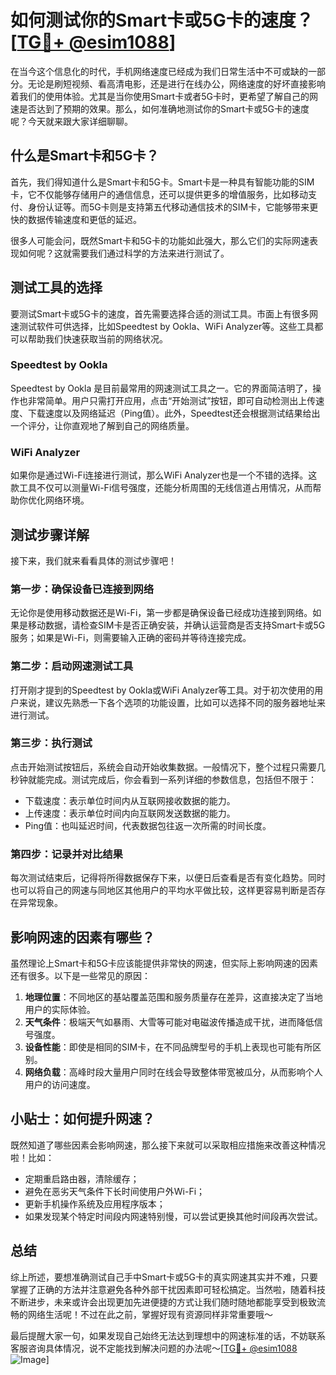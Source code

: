 # 如何测试你的Smart卡或5G卡的速度？[[TG💪+ @esim1088](https://t.me/s/esim1088)]

在当今这个信息化的时代，手机网络速度已经成为我们日常生活中不可或缺的一部分。无论是刷短视频、看高清电影，还是进行在线办公，网络速度的好坏直接影响着我们的使用体验。尤其是当你使用Smart卡或者5G卡时，更希望了解自己的网速是否达到了预期的效果。那么，如何准确地测试你的Smart卡或5G卡的速度呢？今天就来跟大家详细聊聊。

## 什么是Smart卡和5G卡？

首先，我们得知道什么是Smart卡和5G卡。Smart卡是一种具有智能功能的SIM卡，它不仅能够存储用户的通信信息，还可以提供更多的增值服务，比如移动支付、身份认证等。而5G卡则是支持第五代移动通信技术的SIM卡，它能够带来更快的数据传输速度和更低的延迟。

很多人可能会问，既然Smart卡和5G卡的功能如此强大，那么它们的实际网速表现如何呢？这就需要我们通过科学的方法来进行测试了。

## 测试工具的选择

要测试Smart卡或5G卡的速度，首先需要选择合适的测试工具。市面上有很多网速测试软件可供选择，比如Speedtest by Ookla、WiFi Analyzer等。这些工具都可以帮助我们快速获取当前的网络状况。

### Speedtest by Ookla

Speedtest by Ookla 是目前最常用的网速测试工具之一。它的界面简洁明了，操作也非常简单。用户只需打开应用，点击“开始测试”按钮，即可自动检测出上传速度、下载速度以及网络延迟（Ping值）。此外，Speedtest还会根据测试结果给出一个评分，让你直观地了解到自己的网络质量。

### WiFi Analyzer

如果你是通过Wi-Fi连接进行测试，那么WiFi Analyzer也是一个不错的选择。这款工具不仅可以测量Wi-Fi信号强度，还能分析周围的无线信道占用情况，从而帮助你优化网络环境。

## 测试步骤详解

接下来，我们就来看看具体的测试步骤吧！

### 第一步：确保设备已连接到网络

无论你是使用移动数据还是Wi-Fi，第一步都是确保设备已经成功连接到网络。如果是移动数据，请检查SIM卡是否正确安装，并确认运营商是否支持Smart卡或5G服务；如果是Wi-Fi，则需要输入正确的密码并等待连接完成。

### 第二步：启动网速测试工具

打开刚才提到的Speedtest by Ookla或WiFi Analyzer等工具。对于初次使用的用户来说，建议先熟悉一下各个选项的功能设置，比如可以选择不同的服务器地址来进行测试。

### 第三步：执行测试

点击开始测试按钮后，系统会自动开始收集数据。一般情况下，整个过程只需要几秒钟就能完成。测试完成后，你会看到一系列详细的参数信息，包括但不限于：

- 下载速度：表示单位时间内从互联网接收数据的能力。
- 上传速度：表示单位时间内向互联网发送数据的能力。
- Ping值：也叫延迟时间，代表数据包往返一次所需的时间长度。

### 第四步：记录并对比结果

每次测试结束后，记得将所得数据保存下来，以便日后查看是否有变化趋势。同时也可以将自己的网速与同地区其他用户的平均水平做比较，这样更容易判断是否存在异常现象。

## 影响网速的因素有哪些？

虽然理论上Smart卡和5G卡应该能提供非常快的网速，但实际上影响网速的因素还有很多。以下是一些常见的原因：

1. **地理位置**：不同地区的基站覆盖范围和服务质量存在差异，这直接决定了当地用户的实际体验。
2. **天气条件**：极端天气如暴雨、大雪等可能对电磁波传播造成干扰，进而降低信号强度。
3. **设备性能**：即使是相同的SIM卡，在不同品牌型号的手机上表现也可能有所区别。
4. **网络负载**：高峰时段大量用户同时在线会导致整体带宽被瓜分，从而影响个人用户的访问速度。

## 小贴士：如何提升网速？

既然知道了哪些因素会影响网速，那么接下来就可以采取相应措施来改善这种情况啦！比如：

- 定期重启路由器，清除缓存；
- 避免在恶劣天气条件下长时间使用户外Wi-Fi；
- 更新手机操作系统及应用程序版本；
- 如果发现某个特定时间段内网速特别慢，可以尝试更换其他时间段再次尝试。

## 总结

综上所述，要想准确测试自己手中Smart卡或5G卡的真实网速其实并不难，只要掌握了正确的方法并注意避免各种外部干扰因素即可轻松搞定。当然啦，随着科技不断进步，未来或许会出现更加先进便捷的方式让我们随时随地都能享受到极致流畅的网络生活呢！不过在此之前，掌握好现有资源同样非常重要哦～

最后提醒大家一句，如果发现自己始终无法达到理想中的网速标准的话，不妨联系客服咨询具体情况，说不定能找到解决问题的办法呢～[[TG💪+ @esim1088](https://t.me/s/esim1088) ![Image](https://i.postimg.cc/4NQfJmqS/Snipaste-2025-05-13-00-14-12.png)]